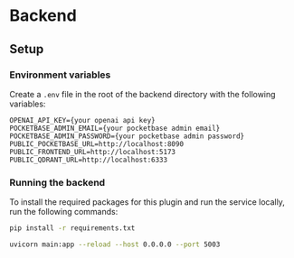 # Backend

## Setup

### Environment variables

Create a `.env` file in the root of the backend directory with the following variables:

```
OPENAI_API_KEY={your openai api key}
POCKETBASE_ADMIN_EMAIL={your pocketbase admin email}
POCKETBASE_ADMIN_PASSWORD={your pocketbase admin password}
PUBLIC_POCKETBASE_URL=http://localhost:8090
PUBLIC_FRONTEND_URL=http://localhost:5173
PUBLIC_QDRANT_URL=http://localhost:6333
```

### Running the backend

To install the required packages for this plugin and run the service locally, run the following commands:

```bash
pip install -r requirements.txt

uvicorn main:app --reload --host 0.0.0.0 --port 5003
```

